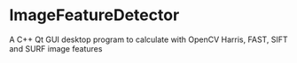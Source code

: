 # ImageFeatureDetector
A C++ Qt GUI desktop program to calculate with OpenCV Harris, FAST, SIFT and SURF image features
